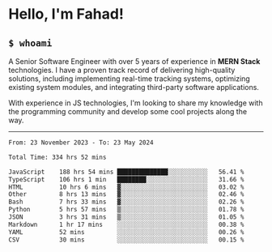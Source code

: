 <h1>Hello, I'm Fahad!</h1>

<h2><code>$ whoami</code></h2>

A Senior Software Engineer with over 5 years of experience in **MERN Stack** technologies. I have a proven track record of delivering high-quality solutions, including implementing real-time tracking systems, optimizing existing system modules, and integrating third-party software applications.

With experience in JS technologies, I'm looking to share my knowledge with the programming community and develop some cool projects along the way.

---

<!--START_SECTION:waka-->

```txt
From: 23 November 2023 - To: 23 May 2024

Total Time: 334 hrs 52 mins

JavaScript    188 hrs 54 mins ██████████████░░░░░░░░░░░   56.41 %
TypeScript    106 hrs 1 min   ████████░░░░░░░░░░░░░░░░░   31.66 %
HTML          10 hrs 6 mins   ▓░░░░░░░░░░░░░░░░░░░░░░░░   03.02 %
Other         8 hrs 13 mins   ▓░░░░░░░░░░░░░░░░░░░░░░░░   02.46 %
Bash          7 hrs 33 mins   ▓░░░░░░░░░░░░░░░░░░░░░░░░   02.26 %
Python        5 hrs 57 mins   ▒░░░░░░░░░░░░░░░░░░░░░░░░   01.78 %
JSON          3 hrs 31 mins   ▒░░░░░░░░░░░░░░░░░░░░░░░░   01.05 %
Markdown      1 hr 17 mins    ░░░░░░░░░░░░░░░░░░░░░░░░░   00.38 %
YAML          52 mins         ░░░░░░░░░░░░░░░░░░░░░░░░░   00.26 %
CSV           30 mins         ░░░░░░░░░░░░░░░░░░░░░░░░░   00.15 %
```

<!--END_SECTION:waka-->

<!--
**heyFahad/heyFahad** is a ✨ _special_ ✨ repository because its `README.md` (this file) appears on your GitHub profile.

Here are some ideas to get you started:

- 🔭 I’m currently working on ...
- 🌱 I’m currently learning ...
- 👯 I’m looking to collaborate on ...
- 🤔 I’m looking for help with ...
- 💬 Ask me about ...
- 📫 How to reach me: ...
- 😄 Pronouns: ...
- ⚡ Fun fact: ...
-->
